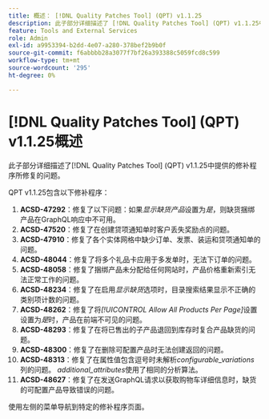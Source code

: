 ```yaml
---
title: 概述： [!DNL Quality Patches Tool] (QPT) v1.1.25
description: 此子部分详细描述了 [!DNL Quality Patches Tool] (QPT) v1.1.25中提供的修补程序所修复的问题。
feature: Tools and External Services
role: Admin
exl-id: a9953394-b2dd-4e07-a280-378bef2b9b0f
source-git-commit: f6abbbb28a3077f7bf26a393388c5059fcd8c599
workflow-type: tm+mt
source-wordcount: '295'
ht-degree: 0%

---
```


# [!DNL Quality Patches Tool] (QPT) v1.1.25概述

此子部分详细描述了[!DNL Quality Patches Tool] (QPT) v1.1.25中提供的修补程序所修复的问题。

QPT v1.1.25包含以下修补程序：

1. **ACSD-47292**：修复了以下问题：如果&#x200B;*显示缺货产品*&#x200B;设置为&#x200B;*是*，则缺货捆绑产品在GraphQL响应中不可用。
1. **ACSD-47520**：修复了在创建贷项通知单时客户丢失奖励点的问题。
1. **ACSD-47910**：修复了各个实体网格中缺少订单、发票、装运和贷项通知单的问题。
1. **ACSD-48044**：修复了将多个礼品卡应用于多发单时，无法下订单的问题。
1. **ACSD-48058**：修复了捆绑产品未分配给任何网站时，产品价格重新索引无法正常工作的问题。
1. **ACSD-48234**：修复了在启用&#x200B;*显示缺货*&#x200B;选项时，目录搜索结果显示不正确的类别项计数的问题。
1. **ACSD-48262**：修复了将&#x200B;*[!UICONTROL Allow All Products Per Page]*&#x200B;设置设置为&#x200B;*是*&#x200B;时，产品在前端不可见的问题。
1. **ACSD-48293**：修复了在将已售出的子产品退回到库存时复合产品缺货的问题。
1. **ACSD-48300**：修复了在删除可配置产品时无法创建返回的问题。
1. **ACSD-48313**：修复了在属性值包含逗号时未解析&#x200B;*configurable_variations*&#x200B;列的问题。 *additional_attributes*&#x200B;使用了相同的分析算法。
1. **ACSD-48627**：修复了在发送GraphQL请求以获取购物车详细信息时，缺货的可配置产品导致错误的问题。

使用左侧的菜单导航到特定的修补程序页面。
